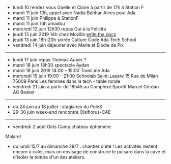 - lundi 10 rendez vous Gaëlle et Claire à partir de 17h à Station F
- mardi 11 juin 10h, appel avec Nadia Bahhar-Alves pour Ada
- mardi 11 juin Philippe à StationF
- mardi 11 juin 16h amadou
- mercredi 12 juin 12h30 repas Gui à la Felicita
- jeudi 13 juin 2019 14h chez Mozilla [write the docs](https://www.meetup.com/fr-FR/Write-the-Docs-Paris/events/260964602/)
- jeudi 13 juin 18h-20h soirée Culture Code Ada Tech School
- vendredi 14 juin déjeuner avec Marie et Élodie de Pix
---
- lundi 17 juin repas Thomas Auber ?
- mardi 18 juin 18h30 spectacle Aydan
- mardi 18 juin 2019 14:00 – 15:00 TrainLine Ada
- mercredi 19 juin 19:00 – 21:00 Schoolab Saint-Lazare 15 Rue de Milan 75009 Paris Les femmes dans la tech - table ronde
- vendredi 21 juin à partir de 18h45 au Complexe Sportif Marcel Cerdan AG Basket
---
- du 24 juin au 18 juillet : stagiaires du PoleS
- 29-30 juin week-end rencontre Oisiflorus-CAE
---
- vendredi 2 août Girls Camp chateau éphémère


Malaret
- du lundi 15/7 au dimanche 28/7 : chantier d'été ! Les activités
restent encore à caler, mais on envisage de construire le puisard dans
la cave et d'isoler la toiture d'un des ateliers. 
